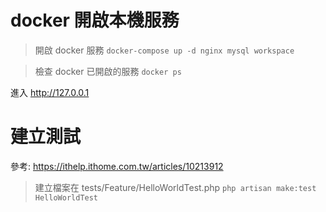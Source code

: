 # docker 開啟本機服務

> 開啟 docker 服務
`docker-compose up -d nginx mysql workspace`

> 檢查 docker 已開啟的服務
`docker ps`

進入 http://127.0.0.1


# 建立測試
參考: https://ithelp.ithome.com.tw/articles/10213912

> 建立檔案在 tests/Feature/HelloWorldTest.php
`php artisan make:test HelloWorldTest`
